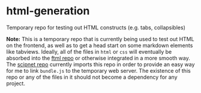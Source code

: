 # html-generation
Temporary repo for testing out HTML constructs (e.g. tabs, collapsibles)

**Note:** This is a temporary repo that is currently being used to test out HTML on the frontend, as well as to get a head start on some markdown elements like tabviews. Ideally, all of the files in `html` or `css` will eventually be absorbed into the [ftml repo](https://github.com/Nu-SCPTheme/ftml) or otherwise integrated in a more smooth way. The [scipnet repo](https://github.com/Nu-SCPTheme/scipnet) currently imports this repo in order to provide an easy way for me to link `bundle.js` to the temporary web server. The existence of this repo or any of the files in it should not become a dependency for any project.
